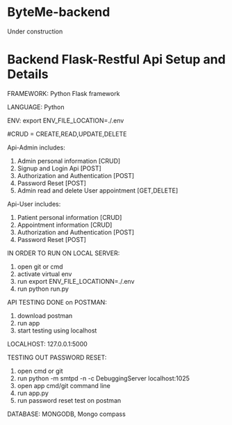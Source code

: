# ByteMe-backend

Under construction

# Backend Flask-Restful Api Setup and Details

FRAMEWORK: Python Flask framework

LANGUAGE: Python

ENV: export ENV_FILE_LOCATION=./.env

#CRUD = CREATE,READ,UPDATE,DELETE

Api-Admin includes:
1. Admin personal information [CRUD]
2. Signup and Login Api [POST]
3. Authorization and Authentication [POST]
4. Password Reset [POST]
5. Admin read and delete User appointment [GET,DELETE] 

Api-User includes:
1. Patient personal information [CRUD] 
3. Appointment information [CRUD]
4. Authorization and Authentication [POST]
5. Password Reset [POST]

IN ORDER TO RUN ON LOCAL SERVER:
1. open git or cmd
2. activate virtual env
3. run export ENV_FILE_LOCATIONN=./.env
4. run python run.py


API TESTING DONE on POSTMAN:
1. download postman
2. run app
3. start testing using localhost

LOCALHOST: 127.0.0.1:5000

TESTING OUT PASSWORD RESET:
1. open cmd or git
2. run python -m smtpd -n -c DebuggingServer localhost:1025
3. open app cmd/git command line
4. run app.py
5. run password reset test on postman

DATABASE: MONGODB, Mongo compass



